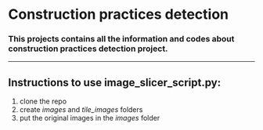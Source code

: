 # Construction practices detection
### This projects contains all the information and codes about construction practices detection project.
---
## Instructions to use image_slicer_script.py:
1. clone the repo
2. create _images_ and _tile_images_ folders
3. put the original images in the _images_ folder
